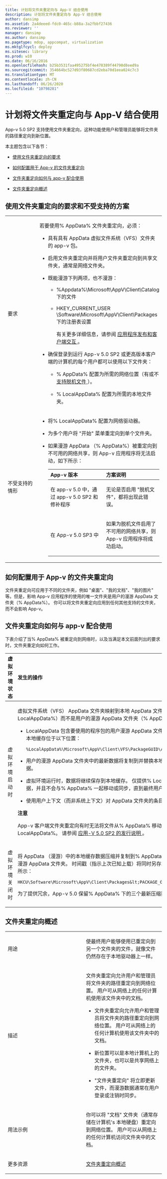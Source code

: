 ```yaml
---
title: 计划将文件夹重定向与 App-V 结合使用
description: 计划将文件夹重定向与 App-V 结合使用
author: dansimp
ms.assetid: 2a4deeed-fdc0-465c-b88a-3a2fbbf27436
ms.reviewer: ''
manager: dansimp
ms.author: dansimp
ms.pagetype: mdop, appcompat, virtualization
ms.mktglfcycl: deploy
ms.sitesec: library
ms.prod: w10
ms.date: 06/16/2016
ms.openlocfilehash: b25b3531faa495275bf4e478389f44790d8eed9a
ms.sourcegitcommit: 354664bc527d93f80687cd2eba70d1eea024c7c3
ms.translationtype: MT
ms.contentlocale: zh-CN
ms.lasthandoff: 06/26/2020
ms.locfileid: "10798281"
---
```

# 计划将文件夹重定向与 App-V 结合使用


App-v 5.0 SP2 支持使用文件夹重定向，这种功能使用户和管理员能够将文件夹的路径重定向到新位置。

本主题包含以下各节：

-   [使用文件夹重定向的要求](#bkmk-folder-redir-reqs)

-   [如何配置用于 App-v 的文件夹重定向](#bkmk-folder-redir-cfg)

-   [文件夹重定向如何与 app-v 配合使用](#bkmk-folder-redir-works)

-   [文件夹重定向概述](#bkmk-folder-redir-overview)

## <a href="" id="bkmk-folder-redir-reqs"></a>使用文件夹重定向的要求和不受支持的方案


<table>
<colgroup>
<col width="50%" />
<col width="50%" />
</colgroup>
<tbody>
<tr class="odd">
<td align="left"><p>要求</p></td>
<td align="left"><p>若要使用% AppData% 文件夹重定向，必须：</p>
<ul>
<li><p>具有具有 AppData 虚拟文件系统（VFS）文件夹的 app-v 包。</p></li>
<li><p>启用文件夹重定向并将用户文件夹重定向到共享文件夹，通常是网络文件夹。</p></li>
<li><p>既能漫游下列两项，也不漫游：</p>
<ul>
<li><p>%Appdata%\Microsoft\AppV\Client\Catalog 下的文件</p></li>
<li><p>HKEY_CURRENT_USER \Software\Microsoft\AppV\Client\Packages 下的注册表设置</p>
<p>有关更多详细信息，请参阅 <a href="application-publishing-and-client-interaction.md#bkmk-clt-inter-roam-reqs" data-raw-source="[Application Publishing and Client Interaction](application-publishing-and-client-interaction.md#bkmk-clt-inter-roam-reqs)"> 应用程序发布和客户端交互 </a> 。</p></li>
</ul></li>
<li><p>确保登录到运行 App-v 5.0 SP2 或更高版本客户端的计算机的每个用户都可以使用以下文件夹：</p>
<ul>
<li><p>% AppData% 配置为所需的网络位置（有或不 <a href="https://technet.microsoft.com/library/cc780552.aspx" data-raw-source="[Offline Files](https://technet.microsoft.com/library/cc780552.aspx)"> 支持脱机文件 </a> ）。</p></li>
<li><p>% LocalAppData% 配置为所需的本地文件夹。</p></li>
</ul></li>
</ul></td>
</tr>
<tr class="even">
<td align="left"><p>不受支持的情形</p></td>
<td align="left"><ul>
<li><p>将% LocalAppData% 配置为网络驱动器。</p></li>
<li><p>为多个用户将 "开始" 菜单重定向到单个文件夹。</p></li>
<li><p>如果漫游 AppData （% AppData%）被重定向到不可用的网络共享，则 App-v 应用程序将无法启动，如下所示：</p>
<table>
<colgroup>
<col width="50%" />
<col width="50%" />
</colgroup>
<thead>
<tr class="header">
<th align="left">App-v 版本</th>
<th align="left">方案说明</th>
</tr>
</thead>
<tbody>
<tr class="odd">
<td align="left"><p>在 app-v 5.0 中，通过 app-v 5.0 SP2 和修补程序</p></td>
<td align="left"><p>无论是否启用 "脱机文件"，都将出现此错误。</p></td>
</tr>
<tr class="even">
<td align="left"><p>在 App-v 5.0 SP3 中</p></td>
<td align="left"><p>如果为脱机文件启用了不可用的网络共享，则 App-v 应用程序将成功启动。</p></td>
</tr>
</tbody>
</table>
<p> </p></li>
</ul></td>
</tr>
</tbody>
</table>



## <a href="" id="bkmk-folder-redir-cfg"></a>如何配置用于 App-v 的文件夹重定向


文件夹重定向可应用于不同的文件夹，例如 "桌面"、"我的文档"、"我的图片" 等。但是，影响 App-v 应用程序的使用的唯一文件夹是用户的漫游 AppData 文件夹（% AppData%）。 你可以将文件夹重定向应用到任何其他支持的文件夹，而不会影响 App-v。

## <a href="" id="bkmk-folder-redir-works"></a>文件夹重定向如何与 app-v 配合使用


下表介绍了当% AppData% 被重定向到网络时，以及当满足本文前面列出的要求时，文件夹重定向如何工作。

<table>
<colgroup>
<col width="50%" />
<col width="50%" />
</colgroup>
<thead>
<tr class="header">
<th align="left">虚拟环境状态</th>
<th align="left">发生的操作</th>
</tr>
</thead>
<tbody>
<tr class="odd">
<td align="left"><p>虚拟环境启动时</p></td>
<td align="left"><p>虚拟文件系统（VFS） AppData 文件夹映射到本地 AppData 文件夹（% LocalAppData%）而不是用户的漫游 AppData 文件夹（% AppData%）。</p>
<ul>
<li><p>LocalAppData 包含要使用的程序包的用户漫游 AppData 文件夹的本地缓存。 本地缓存位于以下位置：</p>
<p><code>%LocalAppData%\Microsoft\AppV\Client\VFS\PackageGUID\AppData</code></p></li>
<li><p>用户的漫游 AppData 文件夹中的最新数据将复制到并替换本地缓存中的当前数据。</p></li>
<li><p>虚拟环境运行时，数据将继续保存到本地缓存。 仅提供% LocalAppData% 的数据，并且不会与% AppData% 一起移动或同步，直到最终用户关闭计算机。</p></li>
<li><p>使用用户上下文（而非系统上下文）对 AppData 文件夹的条目进行输入。</p></li>
</ul>
<div class="alert">
<strong>注意</strong><br/><p>App-v 客户端文件夹重定向有时无法将文件从% AppData% 移动到% LocalAppData%。 请参阅 <a href="release-notes-for-app-v-50-sp2.md#bkmk-folderredirection" data-raw-source="[Release Notes for App-V 5.0 SP2](release-notes-for-app-v-50-sp2.md#bkmk-folderredirection)"> 应用-V 5.0 SP2 的发行说明 </a> 。</p>
</div>
<div>

</div></td>
</tr>
<tr class="even">
<td align="left"><p>虚拟环境关闭时</p></td>
<td align="left"><p>将 AppData （漫游）中的本地缓存数据压缩并复制到% AppData% 中的 "真正的" 漫游 AppData 文件夹。 时间戳（指示上次已知上载）将同时另存为注册表项，如下所示：</p>
<p><code>HKCU\Software\Microsoft\AppV\Client\Packages&amp;lt;PACKAGE_GUID&gt;\AppDataTime</code></p>
<p>为了提供冗余，App-v 5.0 保留% AppData% 下的三个最新压缩数据副本。</p></td>
</tr>
</tbody>
</table>



## <a href="" id="bkmk-folder-redir-overview"></a>文件夹重定向概述


<table>
<colgroup>
<col width="50%" />
<col width="50%" />
</colgroup>
<tbody>
<tr class="odd">
<td align="left"><p>用途</p></td>
<td align="left"><p>使最终用户能够使用已重定向到另一个文件夹的文件，就像文件仍然存在于本地驱动器上一样。</p></td>
</tr>
<tr class="even">
<td align="left"><p>描述</p></td>
<td align="left"><p>文件夹重定向允许用户和管理员将文件夹的路径重定向到网络位置。 用户可从网络上的任何计算机使用该文件夹中的文档。</p>
<ul>
<li><p>文件夹重定向允许用户和管理员将文件夹的路径重定向到网络位置。 用户可从网络上的任何计算机使用该文件夹中的文档。</p></li>
<li><p>新位置可以是本地计算机上的文件夹，也可以是共享网络上的文件夹。</p></li>
<li><p>"文件夹重定向" 将立即更新文件，而漫游数据通常在用户登录或注销时同步。</p></li>
</ul></td>
</tr>
<tr class="odd">
<td align="left"><p>用法示例</p></td>
<td align="left"><p>你可以将 "文档" 文件夹（通常存储在计算机&#39;s 本地硬盘）重定向到网络位置。 用户可以从网络上的任何计算机访问文件夹中的文档。</p></td>
</tr>
<tr class="even">
<td align="left"><p>更多资源</p></td>
<td align="left"><p><a href="https://technet.microsoft.com/library/cc778976.aspx" data-raw-source="[Folder redirection overview](https://technet.microsoft.com/library/cc778976.aspx)">文件夹重定向概述</a></p></td>
</tr>
</tbody>
</table>
















